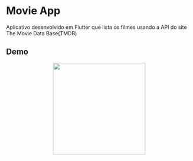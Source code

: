 # Movie App

Aplicativo desenvolvido em Flutter que lista os filmes usando a API do site The Movie Data Base(TMDB)

## Demo
<p align="center">
    <img width="250" src="assets/images/app.gif">
</p>